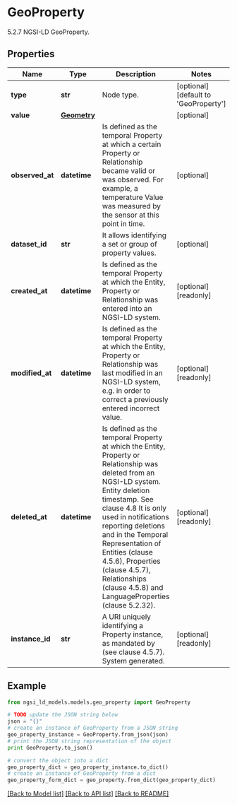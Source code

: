 # GeoProperty

5.2.7 NGSI-LD GeoProperty. 

## Properties
Name | Type | Description | Notes
------------ | ------------- | ------------- | -------------
**type** | **str** | Node type.  | [optional] [default to 'GeoProperty']
**value** | [**Geometry**](Geometry.md) |  | [optional] 
**observed_at** | **datetime** | Is defined as the temporal Property at which a certain Property or Relationship became valid or was observed. For example, a temperature Value was measured by the sensor at this point in time.  | [optional] 
**dataset_id** | **str** | It allows identifying a set or group of property values.  | [optional] 
**created_at** | **datetime** | Is defined as the temporal Property at which the Entity, Property or Relationship was entered into an NGSI-LD system.  | [optional] [readonly] 
**modified_at** | **datetime** | Is defined as the temporal Property at which the Entity, Property or Relationship was last modified in an NGSI-LD system, e.g. in order to correct a previously entered incorrect value.  | [optional] [readonly] 
**deleted_at** | **datetime** | Is defined as the temporal Property at which the Entity, Property or Relationship was deleted from an NGSI-LD system.  Entity deletion timestamp. See clause 4.8 It is only used in notifications reporting deletions and in the Temporal Representation of Entities (clause 4.5.6), Properties (clause 4.5.7), Relationships (clause 4.5.8) and LanguageProperties (clause 5.2.32).  | [optional] [readonly] 
**instance_id** | **str** | A URI uniquely identifying a Property instance, as mandated by (see clause 4.5.7). System generated.  | [optional] [readonly] 

## Example

```python
from ngsi_ld_models.models.geo_property import GeoProperty

# TODO update the JSON string below
json = "{}"
# create an instance of GeoProperty from a JSON string
geo_property_instance = GeoProperty.from_json(json)
# print the JSON string representation of the object
print GeoProperty.to_json()

# convert the object into a dict
geo_property_dict = geo_property_instance.to_dict()
# create an instance of GeoProperty from a dict
geo_property_form_dict = geo_property.from_dict(geo_property_dict)
```
[[Back to Model list]](../README.md#documentation-for-models) [[Back to API list]](../README.md#documentation-for-api-endpoints) [[Back to README]](../README.md)


